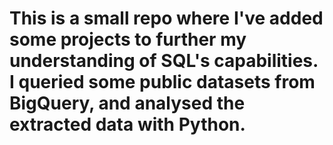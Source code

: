 # This is a small repo where I've added some projects to further my understanding of SQL's capabilities. I queried some public datasets from BigQuery, and analysed the extracted data with Python.



